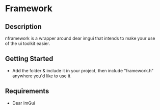 # Framework

## Description

nframework is a wrapper around dear imgui that intends to make your use of the ui toolkit easier.

## Getting Started

* Add the folder & include it in your project, then include "framework.h" anywhere you'd like to use it.

## Requirements

* Dear ImGui
